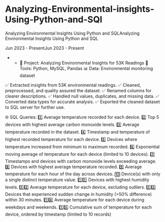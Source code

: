 # Analyzing-Environmental-insights-Using-Python-and-SQl

Analyzing Environmental Insights Using Python and SQLAnalyzing Environmental Insights Using Python and SQL

Jun 2023 - PresentJun 2023 - Present

-
  - 🔬 Project: Analyzing Environmental Insights for 53K Readings
🔧 Tools: Python, MySQL, Pandas
📊 Data: Environmental monitoring dataset

✅ Extracted insights from 53K environmental readings.
✅ Cleaned, preprocessed, and quality assured the dataset.
✅ Renamed columns for clearer descriptions.
✅ Handled null values, duplicates, and missing data.
✅ Converted data types for accurate analysis.
✅ Exported the cleaned dataset to SQL server for further use.


🌐 SQL Queries:
 1️⃣ Average temperature recorded for each device.
 2️⃣ Top 5 devices with highest average carbon monoxide levels.
 3️⃣ Average temperature recorded in the dataset.
 4️⃣ Timestamp and temperature of highest recorded temperature for each device.
 5️⃣ Devices where temperature increased from minimum to maximum recorded.
 6️⃣ Exponential moving average of temperature for each device (limited to 10 devices).
 7️⃣ Timestamps and devices with carbon monoxide levels exceeding average.
 8️⃣ Devices with highest average temperature recorded.
 9️⃣ Average temperature for each hour of the day across devices.
🔟 Device(s) with only a single distinct temperature value.
 1️⃣1️⃣ Devices with highest humidity levels.
 1️⃣2️⃣ Average temperature for each device, excluding outliers.
 1️⃣3️⃣ Devices that experienced sudden change in humidity (\>50% difference) within 30 minutes.
 1️⃣4️⃣ Average temperature for each device during weekdays and weekends.
 1️⃣5️⃣ Cumulative sum of temperature for each device, ordered by timestamp (limited to 10 records)
